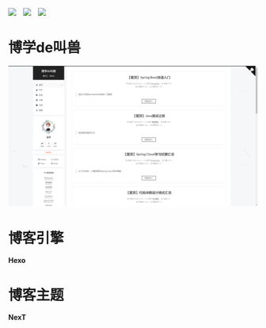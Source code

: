 [![](https://img.shields.io/badge/%E5%8D%9A%E5%AE%A2-%E5%8D%9A%E5%AD%A6de%E5%8F%AB%E5%85%BD-success.svg)](http://zhangchong.xin)&emsp;[![](https://img.shields.io/badge/%E5%BC%95%E6%93%8E-Hexo-blueviolet.svg)](https://github.com/hexojs/hexo)&emsp;[![](https://img.shields.io/badge/%E4%B8%BB%E9%A2%98-NexT-red.svg)](https://github.com/theme-next/hexo-theme-next)

# 博学de叫兽
![博客截图](https://raw.githubusercontent.com/chung567115/chung567115.github.io/hexo-blog/blog-img/hexo-blog.png)

# 博客引擎
**Hexo**

# 博客主题
**NexT**